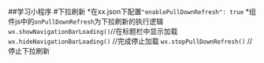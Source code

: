 ##学习小程序
#下拉刷新
*在xx.json下配置`"enablePullDownRefresh": true`
*组件js中的`onPullDownRefresh`为下拉刷新的执行逻辑`wx.showNavigationBarLoading()`//在标题栏中显示加载 `wx.hideNavigationBarLoading()` //完成停止加载 `wx.stopPullDownRefresh()` //停止下拉刷新